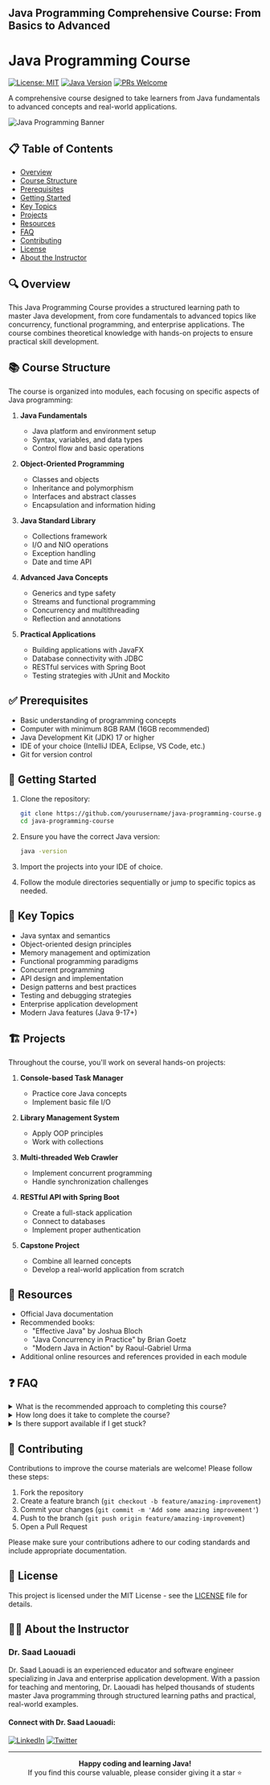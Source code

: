 ## Java Programming Comprehensive Course: From Basics to Advanced
# Java Programming Course

[![License: MIT](https://img.shields.io/badge/License-MIT-yellow.svg)](https://opensource.org/licenses/MIT)
[![Java Version](https://img.shields.io/badge/Java-17%2B-blue)](https://www.oracle.com/java/technologies/javase/jdk17-archive-downloads.html)
[![PRs Welcome](https://img.shields.io/badge/PRs-welcome-brightgreen.svg)](http://makeapullrequest.com)

A comprehensive course designed to take learners from Java fundamentals to advanced concepts and real-world applications.

![Java Programming Banner](https://via.placeholder.com/1200x300?text=Java+Programming+Course)

## 📋 Table of Contents

- [Overview](#overview)
- [Course Structure](#course-structure)
- [Prerequisites](#prerequisites)
- [Getting Started](#getting-started)
- [Key Topics](#key-topics)
- [Projects](#projects)
- [Resources](#resources)
- [FAQ](#faq)
- [Contributing](#contributing)
- [License](#license)
- [About the Instructor](#about-the-instructor)

## 🔍 Overview

This Java Programming Course provides a structured learning path to master Java development, from core fundamentals to advanced topics like concurrency, functional programming, and enterprise applications. The course combines theoretical knowledge with hands-on projects to ensure practical skill development.

## 📚 Course Structure

The course is organized into modules, each focusing on specific aspects of Java programming:

1. **Java Fundamentals**
   - Java platform and environment setup
   - Syntax, variables, and data types
   - Control flow and basic operations

2. **Object-Oriented Programming**
   - Classes and objects
   - Inheritance and polymorphism
   - Interfaces and abstract classes
   - Encapsulation and information hiding

3. **Java Standard Library**
   - Collections framework
   - I/O and NIO operations
   - Exception handling
   - Date and time API

4. **Advanced Java Concepts**
   - Generics and type safety
   - Streams and functional programming
   - Concurrency and multithreading
   - Reflection and annotations

5. **Practical Applications**
   - Building applications with JavaFX
   - Database connectivity with JDBC
   - RESTful services with Spring Boot
   - Testing strategies with JUnit and Mockito

## ✅ Prerequisites

- Basic understanding of programming concepts
- Computer with minimum 8GB RAM (16GB recommended)
- Java Development Kit (JDK) 17 or higher
- IDE of your choice (IntelliJ IDEA, Eclipse, VS Code, etc.)
- Git for version control

## 🚀 Getting Started

1. Clone the repository:
   ```bash
   git clone https://github.com/yourusername/java-programming-course.git
   cd java-programming-course
   ```

2. Ensure you have the correct Java version:
   ```bash
   java -version
   ```

3. Import the projects into your IDE of choice.

4. Follow the module directories sequentially or jump to specific topics as needed.

## 📝 Key Topics

- Java syntax and semantics
- Object-oriented design principles
- Memory management and optimization
- Functional programming paradigms
- Concurrent programming
- API design and implementation
- Design patterns and best practices
- Testing and debugging strategies
- Enterprise application development
- Modern Java features (Java 9-17+)

## 🏗️ Projects

Throughout the course, you'll work on several hands-on projects:

1. **Console-based Task Manager**
   - Practice core Java concepts
   - Implement basic file I/O
   
2. **Library Management System**
   - Apply OOP principles
   - Work with collections

3. **Multi-threaded Web Crawler**
   - Implement concurrent programming
   - Handle synchronization challenges

4. **RESTful API with Spring Boot**
   - Create a full-stack application
   - Connect to databases
   - Implement proper authentication

5. **Capstone Project**
   - Combine all learned concepts
   - Develop a real-world application from scratch

## 📖 Resources

- Official Java documentation
- Recommended books:
  - "Effective Java" by Joshua Bloch
  - "Java Concurrency in Practice" by Brian Goetz
  - "Modern Java in Action" by Raoul-Gabriel Urma
- Additional online resources and references provided in each module

## ❓ FAQ

<details>
<summary>What is the recommended approach to completing this course?</summary>
<p>We recommend following the modules sequentially as each builds upon previous knowledge. Allocate time for both theoretical learning and hands-on practice with the accompanying exercises and projects.</p>
</details>

<details>
<summary>How long does it take to complete the course?</summary>
<p>The course is designed to be completed in approximately 12-16 weeks with 8-10 hours of study per week. However, you can adjust the pace based on your prior experience and available time.</p>
</details>

<details>
<summary>Is there support available if I get stuck?</summary>
<p>Yes! You can open an issue in the repository for technical questions, or reach out to the instructor via the social media links provided below.</p>
</details>

## 👐 Contributing

Contributions to improve the course materials are welcome! Please follow these steps:

1. Fork the repository
2. Create a feature branch (`git checkout -b feature/amazing-improvement`)
3. Commit your changes (`git commit -m 'Add some amazing improvement'`)
4. Push to the branch (`git push origin feature/amazing-improvement`)
5. Open a Pull Request

Please make sure your contributions adhere to our coding standards and include appropriate documentation.

## 📄 License

This project is licensed under the MIT License - see the [LICENSE](LICENSE) file for details.

## 👨‍🏫 About the Instructor

### Dr. Saad Laouadi

Dr. Saad Laouadi is an experienced educator and software engineer specializing in Java and enterprise application development. With a passion for teaching and mentoring, Dr. Laouadi has helped thousands of students master Java programming through structured learning paths and practical, real-world examples.

#### Connect with Dr. Saad Laouadi:

[![LinkedIn](https://img.shields.io/badge/LinkedIn-0077B5?style=for-the-badge&logo=linkedin&logoColor=white)](https://www.linkedin.com/in/saad-laouadi/)
[![Twitter](https://img.shields.io/badge/Twitter-1DA1F2?style=for-the-badge&logo=twitter&logoColor=white)](https://x.com/DrSaadLa)

---

<p align="center">
  <b>Happy coding and learning Java!</b><br>
  If you find this course valuable, please consider giving it a star ⭐️
</p>



